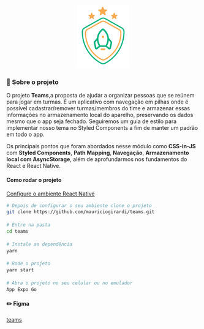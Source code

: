 <div align="center">
  <img src=".github/logo.png"/>
</div>

### :rocket: Sobre o projeto

O projeto **Teams**,a proposta de ajudar a organizar pessoas que se reúnem para jogar em turmas. É um aplicativo com navegação em pilhas onde é possível cadastrar/remover turmas/membros do time e armazenar essas informações no armazenamento local do aparelho, preservando os dados mesmo que o app seja fechado. Seguiremos um guia de estilo para implementar nosso tema no Styled Components a fim de manter um padrão em todo o app.

Os principais pontos que foram abordados nesse módulo como **CSS-in-JS** com **Styled Components**, **Path Mapping**, **Navegação**, **Armazenamento local com AsyncStorage**, além de aprofundarmos nos fundamentos do React e React Native.

#### Como rodar o projeto

[Configure o ambiente React Native](https://react-native.rocketseat.dev/)

```bash
# Depois de configurar o seu ambiente clone o projeto
git clone https://github.com/mauriciogirardi/teams.git

# Entre na pasta
cd teams

# Instale as dependência
yarn

# Rode o projeto
yarn start

# Abra o projeto no seu celular ou no emulador
App Expo Go
```

#### :pencil2: Figma

[teams](<https://www.figma.com/file/eW7CkXdBiSlA36J6SLd3er/Ignite-Teams-(Community)?node-id=524%3A314>)
